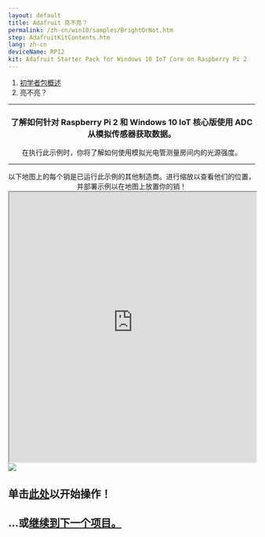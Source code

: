 ```yaml
---
layout: default
title: Adafruit 亮不亮？
permalink: /zh-cn/win10/samples/BrightOrNot.htm
step: AdafruitKitContents.htm
lang: zh-cn
deviceName: RPI2
kit: Adafruit Starter Pack for Windows 10 IoT Core on Raspberry Pi 2
---
```

<ol class="breadcrumb">
  <li><a href="{{site.baseurl}}/{{page.lang}}/AdafruitMakerKit.htm">初学者包概述</a></li>
  <li class="active">亮不亮？</li>
</ol>

<hr/>

<div class="row">
  <div class="col-xs-24">
    <center>
      <h3>了解如何针对 Raspberry Pi 2 和 Windows 10 IoT 核心版使用 ADC 从模拟传感器获取数据。</h3>
      在执行此示例时，你将了解如何使用模拟光电管测量房间内的光源强度。
      <hr />
      以下地图上的每个销是已运行此示例的其他制造商。进行缩放以查看他们的位置，并部署示例以在地图上放置你的销！
    </center>
  </div>
</div>

<iframe class="maker-kit" src="https://adafruitsample.azurewebsites.net/cardViewer?lesson=204" width="100%" height="550px" scrolling="no"></iframe>

<div class="row projectRow">
  <div class="col-md-12 col-xs-24">
    <img src="{{site.baseurl}}/Resources/images/AdafruitStarterPack/BrightOrNot.jpg">
  </div>
  <div class="col-md-12 col-xs-24">
    <h2 class="text-center thin-header">单击<a target="_blank" href="https://www.hackster.io/windows-iot/bright-or-not">此处</a>以开始操作！</h2>
  </div>
</div>

<div class="row lineTop">
  <div class="col-md-12 col-md-offset-12 col-xs-24 text-right">
    <h2 class="thin-header">...或<a href="{{site.baseurl}}/{{page.lang}}/win10/samples/WeatherStation.htm">继续到下一个项目。</a></h2>
  </div>
</div>
